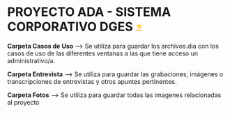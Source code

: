 # PROYECTO ADA - SISTEMA CORPORATIVO DGES <img src="Diseño/logo.png" width=3% height=3%>

**Carpeta Casos de Uso** --> Se utiliza para guardar los archivos.dia con los casos de uso de las diferentes ventanas a las que tiene acceso un administrativo/a.

**Carpeta Entrevista** --> Se utiliza para guardar las grabaciones, imágenes o transcripciones de entrevistas y otros apuntes pertinentes.

**Carpeta Fotos** --> Se utiliza para guardar todas las imagenes relacionadas al proyecto
